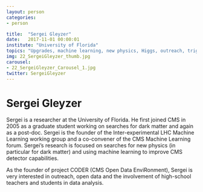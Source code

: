 ```yaml
---
layout: person
categories:
- person

title:  "Sergei Gleyzer"
date:   2017-11-01 00:00:01
institute: "University of Florida"
topics: "Upgrades, machine learning, new physics, Higgs, outreach, trigger, computing "
img: 22_SergeiGleyzer_thumb.jpg
carousel:
- 22_SergeiGleyzer_Carousel_1.jpg
twitter: SergeiGleyzer
---
```


# Sergei Gleyzer

Sergei is a researcher at the University of Florida. He first joined CMS in 2005 as a graduate student working on searches for dark matter and again as a post-doc. Sergei is the founder of the Inter-experimental LHC Machine Learning working group and a co-convener of the CMS Machine Learning forum. Sergei’s research is focused on searches for new physics (in particular for dark matter) and using machine learning to improve CMS detector capabilities.

As the founder of project CODER (CMS Open Data EnviRonment), Sergei is very interested in outreach, open data and the involvement of high-school teachers and students in data analysis.
